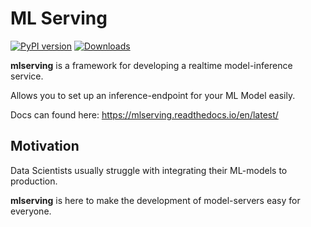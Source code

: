 # ML Serving
[![PyPI version](https://badge.fury.io/py/mlserving.svg)](https://badge.fury.io/py/mlserving)
[![Downloads](https://img.shields.io/pypi/dw/mlserving)](https://pypi.org/project/mlserving/)


**mlserving** is a framework for developing a realtime model-inference service.

Allows you to set up an inference-endpoint for your ML Model easily.

Docs can found here:
https://mlserving.readthedocs.io/en/latest/

## Motivation
Data Scientists usually struggle with integrating their ML-models to production.

**mlserving** is here to make the development of model-servers easy for everyone.
